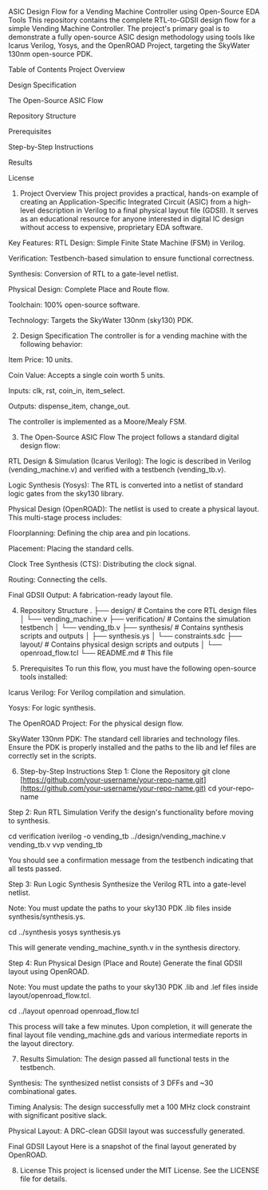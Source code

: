 ASIC Design Flow for a Vending Machine Controller using Open-Source EDA Tools
This repository contains the complete RTL-to-GDSII design flow for a simple Vending Machine Controller. The project's primary goal is to demonstrate a fully open-source ASIC design methodology using tools like Icarus Verilog, Yosys, and the OpenROAD Project, targeting the SkyWater 130nm open-source PDK.

Table of Contents
Project Overview

Design Specification

The Open-Source ASIC Flow

Repository Structure

Prerequisites

Step-by-Step Instructions

Results

License

1. Project Overview
This project provides a practical, hands-on example of creating an Application-Specific Integrated Circuit (ASIC) from a high-level description in Verilog to a final physical layout file (GDSII). It serves as an educational resource for anyone interested in digital IC design without access to expensive, proprietary EDA software.

Key Features:
RTL Design: Simple Finite State Machine (FSM) in Verilog.

Verification: Testbench-based simulation to ensure functional correctness.

Synthesis: Conversion of RTL to a gate-level netlist.

Physical Design: Complete Place and Route flow.

Toolchain: 100% open-source software.

Technology: Targets the SkyWater 130nm (sky130) PDK.

2. Design Specification
The controller is for a vending machine with the following behavior:

Item Price: 10 units.

Coin Value: Accepts a single coin worth 5 units.

Inputs: clk, rst, coin_in, item_select.

Outputs: dispense_item, change_out.

The controller is implemented as a Moore/Mealy FSM.

3. The Open-Source ASIC Flow
The project follows a standard digital design flow:

RTL Design & Simulation (Icarus Verilog): The logic is described in Verilog (vending_machine.v) and verified with a testbench (vending_tb.v).

Logic Synthesis (Yosys): The RTL is converted into a netlist of standard logic gates from the sky130 library.

Physical Design (OpenROAD): The netlist is used to create a physical layout. This multi-stage process includes:

Floorplanning: Defining the chip area and pin locations.

Placement: Placing the standard cells.

Clock Tree Synthesis (CTS): Distributing the clock signal.

Routing: Connecting the cells.

Final GDSII Output: A fabrication-ready layout file.

4. Repository Structure
.
├── design/              # Contains the core RTL design files
│   └── vending_machine.v
├── verification/        # Contains the simulation testbench
│   └── vending_tb.v
├── synthesis/           # Contains synthesis scripts and outputs
│   ├── synthesis.ys
│   └── constraints.sdc
├── layout/              # Contains physical design scripts and outputs
│   └── openroad_flow.tcl
└── README.md            # This file

5. Prerequisites
To run this flow, you must have the following open-source tools installed:

Icarus Verilog: For Verilog compilation and simulation.

Yosys: For logic synthesis.

The OpenROAD Project: For the physical design flow.

SkyWater 130nm PDK: The standard cell libraries and technology files. Ensure the PDK is properly installed and the paths to the lib and lef files are correctly set in the scripts.

6. Step-by-Step Instructions
Step 1: Clone the Repository
git clone [https://github.com/your-username/your-repo-name.git](https://github.com/your-username/your-repo-name.git)
cd your-repo-name

Step 2: Run RTL Simulation
Verify the design's functionality before moving to synthesis.

cd verification
iverilog -o vending_tb ../design/vending_machine.v vending_tb.v
vvp vending_tb

You should see a confirmation message from the testbench indicating that all tests passed.

Step 3: Run Logic Synthesis
Synthesize the Verilog RTL into a gate-level netlist.

Note: You must update the paths to your sky130 PDK .lib files inside synthesis/synthesis.ys.

cd ../synthesis
yosys synthesis.ys

This will generate vending_machine_synth.v in the synthesis directory.

Step 4: Run Physical Design (Place and Route)
Generate the final GDSII layout using OpenROAD.

Note: You must update the paths to your sky130 PDK .lib and .lef files inside layout/openroad_flow.tcl.

cd ../layout
openroad openroad_flow.tcl

This process will take a few minutes. Upon completion, it will generate the final layout file vending_machine.gds and various intermediate reports in the layout directory.

7. Results
Simulation: The design passed all functional tests in the testbench.

Synthesis: The synthesized netlist consists of 3 DFFs and ~30 combinational gates.

Timing Analysis: The design successfully met a 100 MHz clock constraint with significant positive slack.

Physical Layout: A DRC-clean GDSII layout was successfully generated.

Final GDSII Layout
Here is a snapshot of the final layout generated by OpenROAD.

8. License
This project is licensed under the MIT License. See the LICENSE file for details.
